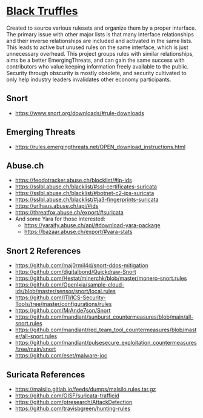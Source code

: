 # [Black Truffles](https://truffleaddict.com/black-truffle/)

Created to source various rulesets and organize them by a proper interface.
The primary issue with other major lists is that many interface relationships and
their inverse relationships are included and activated in the same lists.
This leads to active but unused rules on the same interface, which is just unnecessary overhead.
This project groups rules with similar relationships, aims be a better EmergingThreats, and can gain the same success
with contributors who value keeping information freely available to the public.
Security through obscurity is mostly obsolete, and security cultivated to only help industry leaders invalidates other economy participants.

## Snort

- https://www.snort.org/downloads/#rule-downloads

## Emerging Threats

- https://rules.emergingthreats.net/OPEN_download_instructions.html

## Abuse.ch

- https://feodotracker.abuse.ch/blocklist/#ip-ids
- https://sslbl.abuse.ch/blacklist/#ssl-certificates-suricata
- https://sslbl.abuse.ch/blacklist/#botnet-c2-ips-suricata
- https://sslbl.abuse.ch/blacklist/#ja3-fingerprints-suricata
- https://urlhaus.abuse.ch/api/#ids
- https://threatfox.abuse.ch/export/#suricata
- And some Yara for those interested:
  - https://yaraify.abuse.ch/api/#download-yara-package
  - https://bazaar.abuse.ch/export/#yara-stats

## Snort 2 References

- https://github.com/maj0rmil4d/snort-ddos-mitigation
- https://github.com/digitalbond/Quickdraw-Snort
- https://github.com/Hestat/minerchk/blob/master/monero-snort.rules
- https://github.com/OpenIxia/sample-cloud-ids/blob/master/sensor/snort/local.rules
- https://github.com/ITI/ICS-Security-Tools/tree/master/configurations/rules
- https://github.com/MrAnde7son/Snort
- https://github.com/mandiant/sunburst_countermeasures/blob/main/all-snort.rules
- https://github.com/mandiant/red_team_tool_countermeasures/blob/master/all-snort.rules
- https://github.com/mandiant/pulsesecure_exploitation_countermeasures/tree/main/snort
- https://github.com/eset/malware-ioc

## Suricata References

- https://malsilo.gitlab.io/feeds/dumps/malsilo.rules.tar.gz
- https://github.com/OISF/suricata-trafficid
- https://github.com/ptresearch/AttackDetection
- https://github.com/travisbgreen/hunting-rules
